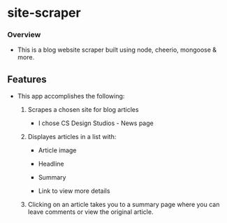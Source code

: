 # site-scraper

### Overview

* This is a blog website scraper built using node, cheerio, mongoose & more.

## Features

* This app accomplishes the following:

  1. Scrapes a chosen site for blog articles

     * I chose CS Design Studios - News page

  2. Displayes articles in a list with:
     
     * Article image
     
     * Headline
     
     * Summary
     
     * Link to view more details
  
  3. Clicking on an article takes you to a summary page where you can leave comments or view the original article.
